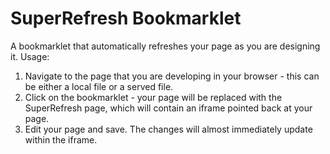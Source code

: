 SuperRefresh Bookmarklet
========================
A bookmarklet that automatically refreshes your page as you are designing it.
Usage: 

1. Navigate to the page that you are developing in your browser - this can be either a local file or a served file.
2. Click on the bookmarklet - your page will be replaced with the SuperRefresh page, which will contain an iframe pointed back at your page.
3. Edit your page and save. The changes will almost immediately update within the iframe.